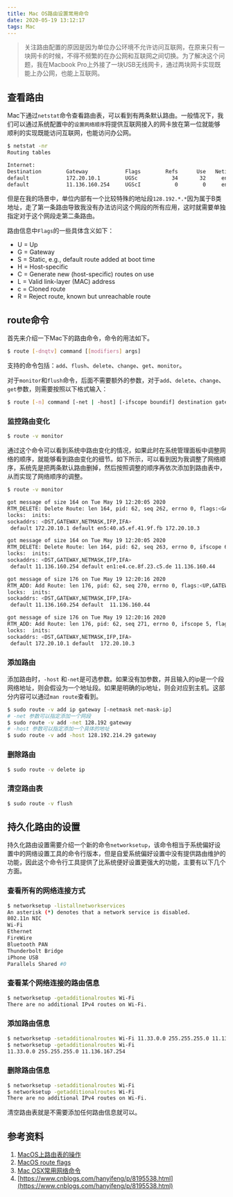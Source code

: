 ```yaml
---
title: Mac OS路由设置常用命令
date: 2020-05-19 13:12:17
tags: Mac
---
```


> 关注路由配置的原因是因为单位办公环境不允许访问互联网，在原来只有一块网卡的时候，不得不频繁的在办公网和互联网之间切换。为了解决这个问题，我在Macbook Pro上外接了一块USB无线网卡，通过两块网卡实现既能上办公网，也能上互联网。

<!-- more -->

## 查看路由

Mac下通过`netstat`命令查看路由表，可以看到有两条默认路由。一般情况下，我们可以通过系统配置中的`设置网络顺序`将提供互联网接入的网卡放在第一位就能够顺利的实现既能访问互联网，也能访问办公网。

```sh
$ netstat -nr
Routing tables

Internet:
Destination        Gateway            Flags        Refs      Use   Netif Expire
default            172.20.10.1        UGSc           34       32     en5
default            11.136.160.254     UGScI           0        0     en1
```

但是在我的场景中，单位内部有一个比较特殊的地址段`128.192.*.*`因为属于B类地址，走了第一条路由导致我没有办法访问这个网段的所有应用，这时就需要单独指定对于这个网段走第二条路由。

路由信息中`Flags`的一些具体含义如下：

* U = Up
* G = Gateway
* S = Static, e.g., default route added at boot time
* H = Host-specific
* C = Generate new (host-specific) routes on use
* L = Valid link-layer (MAC) address
* c = Cloned route
* R = Reject route, known but unreachable route

## route命令

首先来介绍一下Mac下的路由命令，命令的用法如下。

```sh
$ route [-dnqtv] command [[modifiers] args]
```

支持的命令包括：`add`、`flush`、`delete`、`change`、`get`、`monitor`。

对于`monitor`和`flush`命令，后面不需要额外的参数，对于`add`、`delete`、`change`、`get`参数，则需要按照以下格式输入：

```sh
$ route [-n] command [-net | -host] [-ifscope boundif] destination gateway [netmask]
```

### 监控路由变化

```sh
$ route -v monitor
```

通过这个命令可以看到系统中路由变化的情况，如果此时在系统管理面板中调整网络的顺序，就能够看到路由变化的细节。如下所示，可以看到因为我调整了网络顺序，系统先是把两条默认路由删掉，然后按照调整的顺序再依次添加到路由表中，从而实现了网络顺序的调整。

```sh
$ route -v monitor

got message of size 164 on Tue May 19 12:20:05 2020
RTM_DELETE: Delete Route: len 164, pid: 62, seq 262, errno 0, flags:<GATEWAY,DONE,STATIC,PRCLONING,CONDEMNED>
locks:  inits: 
sockaddrs: <DST,GATEWAY,NETMASK,IFP,IFA>
 default 172.20.10.1 default en5:40.a5.ef.41.9f.fb 172.20.10.3

got message of size 164 on Tue May 19 12:20:05 2020
RTM_DELETE: Delete Route: len 164, pid: 62, seq 263, errno 0, ifscope 6, flags:<GATEWAY,DONE,STATIC,PRCLONING,IFSCOPE,CONDEMNED>
locks:  inits: 
sockaddrs: <DST,GATEWAY,NETMASK,IFP,IFA>
 default 11.136.160.254 default en1:e4.ce.8f.23.c5.de 11.136.160.44

got message of size 176 on Tue May 19 12:20:16 2020
RTM_ADD: Add Route: len 176, pid: 62, seq 270, errno 0, flags:<UP,GATEWAY,DONE,STATIC>
locks:  inits: 
sockaddrs: <DST,GATEWAY,NETMASK,IFP,IFA>
 default 11.136.160.254 default  11.136.160.44

got message of size 176 on Tue May 19 12:20:16 2020
RTM_ADD: Add Route: len 176, pid: 62, seq 271, errno 0, ifscope 5, flags:<UP,GATEWAY,DONE,STATIC,IFSCOPE>
locks:  inits: 
sockaddrs: <DST,GATEWAY,NETMASK,IFP,IFA>
 default 172.20.10.1 default  172.20.10.3
```

### 添加路由

添加路由时，`-host` 和`-net`是可选参数。如果没有加参数，并且输入的ip是一个段网络地址，则会假设为一个地址段。如果是明确的ip地址，则会对应到主机。这部分内容可以通过`man route`查看到。

```sh
$ sudo route -v add ip gateway [-netmask net-mask-ip]
# -net 参数可以指定添加一个网段
$ sudo route -v add -net 128.192 gateway
# -host 参数可以指定添加一个具体的地址
$ sudo route -v add -host 128.192.214.29 gateway
```

### 删除路由

```sh
$ sudo route -v delete ip
```

### 清空路由表

```sh
$ sudo route -v flush
```

## 持久化路由的设置

持久化路由设置需要介绍一个新的命令`networksetup`，该命令相当于系统偏好设置中的网络设置工具的命令行版本，但是自爱系统偏好设置中没有提供路由维护的功能，因此这个命令行工具提供了比系统便好设置更强大的功能，主要有以下几个方面。

### 查看所有的网络连接方式

```sh
$ networksetup -listallnetworkservices
An asterisk (*) denotes that a network service is disabled.
802.11n NIC
Wi-Fi
Ethernet
FireWire
Bluetooth PAN
Thunderbolt Bridge
iPhone USB
Parallels Shared #0
```

### 查看某个网络连接的路由信息

```sh
$ networksetup -getadditionalroutes Wi-Fi
There are no additional IPv4 routes on Wi-Fi.
```

### 添加路由信息

```sh
$ networksetup -setadditionalroutes Wi-Fi 11.33.0.0 255.255.255.0 11.136.167.254
$ networksetup -getadditionalroutes Wi-Fi
11.33.0.0 255.255.255.0 11.136.167.254
```

### 删除路由信息

```sh
$ networksetup -setadditionalroutes Wi-Fi 
$ networksetup -getadditionalroutes Wi-Fi
There are no additional IPv4 routes on Wi-Fi.

```

清空路由表就是不需要添加任何路由信息就可以。

## 参考资料

1. [MacOS上路由表的操作](https://www.baidu.com/link?url=E9XstvqW5Vbeju068bPVl_1O1YUpOLqwPEGn3ISXzyfkoLC4z38FYkr02YJ7717n7RPsOhIQyInCRU1Wgk0uAq&wd=&eqid=eae92997001fc824000000035ec23824)
2. [MacOS route flags](https://www.xuebuyuan.com/2213546.html)
3. [Mac OSX常用网络命令](https://www.cnblogs.com/linusflow/p/7390566.html)
4. [https://www.cnblogs.com/hanyifeng/p/8195538.html](https://www.cnblogs.com/hanyifeng/p/8195538.html)

